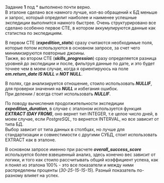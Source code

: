 Задание **1** под * выполнено почти верно.  
В эталоне сделано все намного лучше, кол-во обращений к БД меньше и запрос,
который определит наиболее и наименее успешные экспедиции выполнится намного быстрее.
Очень структурировано все сделано особенно первое CTE, в котором аккумулируются данные как статистка по экспедициям.  

В первом CTE (_**expedition_stats**_) сразу считаются необходимые поля, которые потом используются в основном запросе, за счет чего минимизируются повторные джоины.  
Также, во втором CTE (_**skills_progression**_) сразу определяется разница уровней до экспедиции и после, фильтруя данные по дате, 
и это будет точнее чем в моем случае, когда я ориентируюсь на поле _**em.return_date IS NULL**_ и _**NOT NULL**_.

В полях, где анализируется отношение, стоило использовать _**NULLIF**_, для проверки значения на _**NULL**_ и избегания ошибок.  
При делении / всегда стоит использовать _**NULLIF**_.

По поводу вычисления продолжительности экспедиции **_expedition_duration_**, в случае с эталоном используется функция **_EXTRACT (DAY FROM)_**,
оно вернет тип INTEGER, т.е целое число дней, в моем случае, если _PostgreSQL_, то вернется INTERVAL, но все зависит от типа БД.   
Выбор зависит от типа данных в столбцах, но лучше для стандартизации и совместимости с другими СУБД, стоит использовать EXTRACT как в эталоне.

В основном запросе именно при расчете _**overall_success_score**_ используется более взвешенный анализ, 
здесь конечно вес зависит от логики, и того как стоило рассчитывать общий коэффициент успеха, 
как я понял из эталона 100% - это все показатели и между ними распределены проценты (_30-25-15-15-15_).
Разный показатель по-разному влияет на успех.
